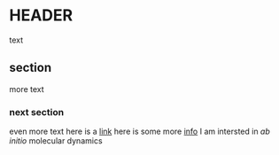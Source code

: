 # HEADER
text
## section
more text
### next section
even more text
here is a [link](https://engfac.cooper.edu/topper)
here is some more [info](info.txt)
I am intersted in *ab initio* molecular dynamics
